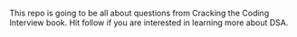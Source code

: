 This repo is going to be all about questions from Cracking the Coding Interview book. Hit follow if you are interested in learning more about DSA.
